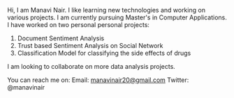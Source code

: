 Hi, I am Manavi Nair. I like learning new technologies and working on various projects. I am currently pursuing Master's in Computer Applications. 
I have worked on two personal personal projects:
1) Document Sentiment Analysis
2) Trust based Sentiment Analysis on Social Network
3) Classification Model for classifying the side effects of drugs

I am looking to collaborate on more data analysis projects.

You can reach me on:
Email: manavinair20@gmail.com
Twitter: @manavinair
